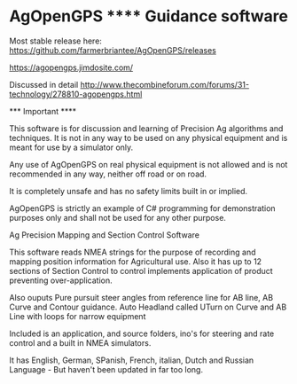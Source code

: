 
# AgOpenGPS  ****  Guidance software

Most stable release here: https://github.com/farmerbriantee/AgOpenGPS/releases

https://agopengps.jimdosite.com/

Discussed in detail http://www.thecombineforum.com/forums/31-technology/278810-agopengps.html

*** Important ****

This software is for discussion and learning of Precision Ag
algorithms and techniques. It is not in any way to be used on
any physical equipment and is meant for use by a simulator only.

Any use of AgOpenGPS on real physical equipment is not allowed
and is not recommended in any way, neither off road or on road. 

It is completely unsafe and has no safety limits built in or implied.

AgOpenGPS is strictly an example of C# programming for
demonstration purposes only and shall not be used for any other purpose.


Ag Precision Mapping and Section Control Software

This software reads NMEA strings for the purpose of recording and mapping position information 
for Agricultural use. Also it has up to 12 sections of Section Control to control implements application of product
preventing over-application.

Also ouputs Pure pursuit steer angles from reference line for AB line, AB Curve and Contour guidance. Auto Headland called UTurn on Curve 
and AB Line with loops for narrow equipment

Included is an application, and source folders, ino's for steering and rate control and a built in NMEA simulators. 

It has English, German, SPanish, French, italian, Dutch and Russian Language - But haven't been updated in far too long.
